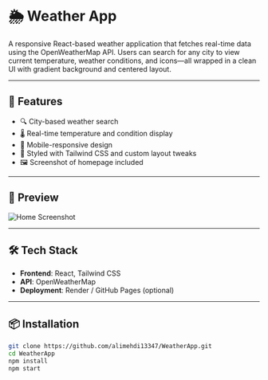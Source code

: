 # 🌦️ Weather App

A responsive React-based weather application that fetches real-time data using the OpenWeatherMap API. Users can search for any city to view current temperature, weather conditions, and icons—all wrapped in a clean UI with gradient background and centered layout.

---

## 🚀 Features

- 🔍 City-based weather search
- 🌡️ Real-time temperature and condition display
- 📱 Mobile-responsive design
- 🎨 Styled with Tailwind CSS and custom layout tweaks
- 🖼️ Screenshot of homepage included

---

## 📸 Preview

![Home Screenshot](./assets/home.png)

---

## 🛠️ Tech Stack

- **Frontend**: React, Tailwind CSS
- **API**: OpenWeatherMap
- **Deployment**: Render / GitHub Pages (optional)

---

## 📦 Installation

```bash
git clone https://github.com/alimehdi13347/WeatherApp.git
cd WeatherApp
npm install
npm start
